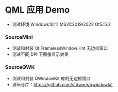 # QML 应用 Demo

* 测试环境 Windows10/11 MSVC2019/2022 Qt5.15.2

### SourceMini 

* 测试和封装 Qt.FramelessWindowHint 无边框窗口
* 测试不同 DPI 下图像显示效果

### SourceQWK

* 测试和封装 QWindowKit 库的无边框窗口
* 源码仓库：https://github.com/stdware/qwindowkit
